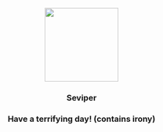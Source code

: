 <p align="center">
    <img src="https://raw.githubusercontent.com/PokeAPI/sprites/master/sprites/pokemon/336.png" width="150" height="150">
</p>
<h3 align="center"> <b>Seviper</b></h3>
<h3 align="center">Have a terrifying day! (contains irony)</h3>
